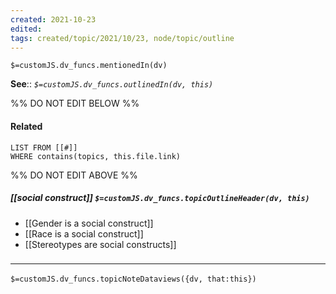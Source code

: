 ```yaml
---
created: 2021-10-23
edited: 
tags: created/topic/2021/10/23, node/topic/outline
---
```

`$=customJS.dv_funcs.mentionedIn(dv)`


**See**:: 
*`$=customJS.dv_funcs.outlinedIn(dv, this)`*

%% DO NOT EDIT BELOW %%
#### Related 
```dataview
LIST FROM [[#]]
WHERE contains(topics, this.file.link)
```
%% DO NOT EDIT ABOVE %%
##### [[social construct]] `$=customJS.dv_funcs.topicOutlineHeader(dv, this)`

- [[Gender is a social construct]]
- [[Race is a social construct]]
- [[Stereotypes are social constructs]]

### <hr class="dataviews"/>

`$=customJS.dv_funcs.topicNoteDataviews({dv, that:this})`

